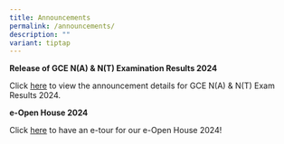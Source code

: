 ```yaml
---
title: Announcements
permalink: /announcements/
description: ""
variant: tiptap
---
```

<p><strong>Release of GCE N(A) &amp; N(T) Examination Results 2024</strong>
</p>
<p>Click <a href="/information/students/release-of-gce-nant-results-2024/" rel="noopener nofollow" target="_blank">here</a> to
view the announcement details for GCE N(A) &amp; N(T) Exam Results 2024.</p>
<p><strong>e-Open House 2024</strong>
</p>
<p>Click <a href="https://www.damaisec.moe.edu.sg/e-open-house/" rel="noopener noreferrer nofollow" target="_blank">here</a> to
have an e-tour for our e-Open House 2024!</p>
<p></p>